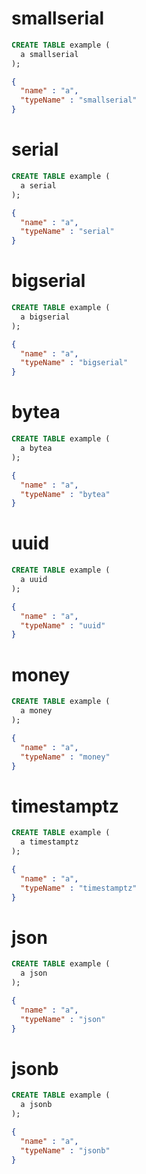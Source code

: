 # smallserial

```sql
CREATE TABLE example (
  a smallserial
);
```

```json
{
  "name" : "a",
  "typeName" : "smallserial"
}
```

# serial

```sql
CREATE TABLE example (
  a serial
);
```

```json
{
  "name" : "a",
  "typeName" : "serial"
}
```

# bigserial

```sql
CREATE TABLE example (
  a bigserial
);
```

```json
{
  "name" : "a",
  "typeName" : "bigserial"
}
```

# bytea

```sql
CREATE TABLE example (
  a bytea
);
```

```json
{
  "name" : "a",
  "typeName" : "bytea"
}
```

# uuid

```sql
CREATE TABLE example (
  a uuid
);
```

```json
{
  "name" : "a",
  "typeName" : "uuid"
}
```

# money

```sql
CREATE TABLE example (
  a money
);
```

```json
{
  "name" : "a",
  "typeName" : "money"
}
```

# timestamptz

```sql
CREATE TABLE example (
  a timestamptz
);
```

```json
{
  "name" : "a",
  "typeName" : "timestamptz"
}
```

# json

```sql
CREATE TABLE example (
  a json
);
```

```json
{
  "name" : "a",
  "typeName" : "json"
}
```

# jsonb

```sql
CREATE TABLE example (
  a jsonb
);
```

```json
{
  "name" : "a",
  "typeName" : "jsonb"
}
```

